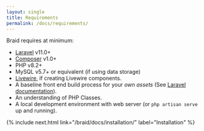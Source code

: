```yaml
---
layout: single
title: Requirements
permalink: /docs/requirements/
---
```


Braid requires at minimum:

 - [Laravel](https://laravel.com) v11.0+
 - [Composer](https://getcomposer.org) v1.0+
 - PHP v8.2+
 - MySQL v5.7+ or equivalent (if using data storage)
 - [Livewire](https://livewire.laravel.com), if creating Livewire components.
 - A baseline front end build process for your *own assets* (See [Laravel documentation](https://laravel.com/docs/11.x/vite#main-content)).
 - An understanding of PHP Classes.
 - A local development environment with web server (or `php artisan serve` up and running).

 {% include next.html link="/braid/docs/installation/" label="Installation" %}